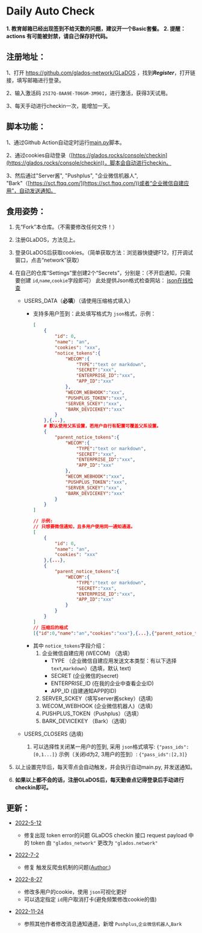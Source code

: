 # Daily Auto Check

**1. 教育邮箱已经出现签到不给天数的问题，建议开一个Basic套餐。**
**2. 提醒：actions 有可能被封禁，请自己保存好代码。**

## 注册地址：

1、打开 https://github.com/glados-network/GLaDOS ，找到***Register***，打开链接，填写邮箱进行登录。

2、输入激活码 `25I7Q-0AA9E-T06GM-3M90I`，进行激活，获得3天试用。

3、每天手动进行checkin一次，能增加一天。

## 脚本功能：

1、通过Github Action自动定时运行[main.py](https://github.com/AstbReal/glados-checkin/blob/master/glados/main.py)脚本。

2、通过cookies自动登录（[https://glados.rocks/console/checkin](https://glados.rocks/console/checkin))，脚本会自动进行checkin。

3、然后通过"Server酱", "Pushplus", "企业微信机器人", "Bark"（[https://sct.ftqq.com/](https://sct.ftqq.com/))或者“企业微信自建应用”，自动发送通知。

## 食用姿势：

1. 先“Fork”本仓库。（不需要修改任何文件！）
2. 注册GLaDOS，方法见上。
3. 登录GLaDOS后获取cookies。（简单获取方法：浏览器快捷键F12，打开调试窗口，点击“network”获取）
4. 在自己的仓库“Settings”里创建2个“Secrets”，分别是：（不开启通知，只需要创建 `id`,`name`,`cookie`字段即可）
   此处提供Json格式检查网站： [json在线检查](https://www.sojson.com/)

   - USERS_DATA（**必填**）（请使用压缩格式填入）

     - 支持多用户签到：此处填写格式为 `json`格式，示例：
       ````json
       [
           {
               "id": 0,
               "name": "an",
               "cookies": "xxx",
               "notice_tokens":{
                   "WECOM":{
                       "TYPE":"text or markdown",
                       "SECRET":"xxx",
                       "ENTERPRISE_ID":"xxx",
                       "APP_ID":"xxx"
                   },
                   "WECOM_WEBHOOK":"xxx",
                   "PUSHPLUS_TOKEN":"xxx",
                   "SERVER_SCKEY":"xxx",
                   "BARK_DEVICEKEY":"xxx"
               }
           },{...},
           # 默认使用父系设置，若用户自行有配置可覆盖父系设置。
           {
               "parent_notice_tokens":{
                   "WECOM":{
                       "TYPE":"text or markdown",
                       "SECRET":"xxx",
                       "ENTERPRISE_ID":"xxx",
                       "APP_ID":"xxx"
                   },
                   "WECOM_WEBHOOK":"xxx",
                   "PUSHPLUS_TOKEN":"xxx",
                   "SERVER_SCKEY":"xxx",
                   "BARK_DEVICEKEY":"xxx"
               }
           }
       ]

       // 示例:
       // 只想要微信通知，且多用户使用同一通知通道。
       [
           {
               "id": 0,
               "name": "an",
               "cookies": "xxx"
           },{...},
           {
               "parent_notice_tokens":{
                   "WECOM":{
                       "TYPE":"text or markdown",
                       "SECRET":"xxx",
                       "ENTERPRISE_ID":"xxx",
                       "APP_ID":"xxx"
                   }
               }
           }
       ]
       // 压缩后的格式
       [{"id":0,"name":"an","cookies":"xxx"},{...},{"parent_notice_tokens":{"WECOM":{"TYPE":"text or markdown","SECRET":"xxx","ENTERPRISE_ID":"xxx","APP_ID":"xxx"}}}]

       ````
     - 其中 `notice_tokens`字段介绍：
       1. 企业微信自建应用 (WECOM) （选填）
          - TYPE （企业微信自建应用发送文本类型：有以下选择 `text`,`markdown`）(选填，默认 text)
          - SECRET (企业微信的secret)
          - ENTERPRISE_ID (在我的企业中查看企业ID)
          - APP_ID (自建通知APP的ID)
       2. SERVER_SCKEY（填写server酱sckey）(选填)
       3. WECOM_WEBHOOK (企业微信机器人)（选填）
       4. PUSHPLUS_TOKEN（Pushplus）（选填）
       5. BARK_DEVICEKEY （Bark）（选填）
   - USERS_CLOSERS (选填)

     1. 可以选择性关闭某一用户的签到, 采用 `json`格式填写:
        `{"pass_ids":[0,1...]}`
        示例（关闭id为2, 3用户的签到）:
        `{"pass_ids":[2,3]}`
5. 以上设置完毕后，每天零点会自动触发，并会执行自动main.py, 并发送通知。
6. **如果以上都不会的话，注册GLaDOS后，每天勤奋点记得登录后手动进行checkin即可。**

## 更新：

- [2022-5-12](./README.md)

  - 修复出现 token error的问题
    GLaDOS checkin 接口 request payload 中的 token 由 `"glados_network"` 更改为 `"glados.network"`
- [2022-7-2](./README.md)

  - 修复 触发反爬虫机制的问题([Author:](https://github.com/tyIceStream/GLaDOS_Checkin))
- [2022-8-27]()

  - 修改多用户的cookie，使用 `json`可视化更好
  - 可以选定指定 `id`用户取消打卡(避免频繁修改cookie的值)
- [2022-11-24]()

  - 参照其他作者修改消息通知通道，新增 `Pushplus`,``企业微信机器人``,`Bark`
